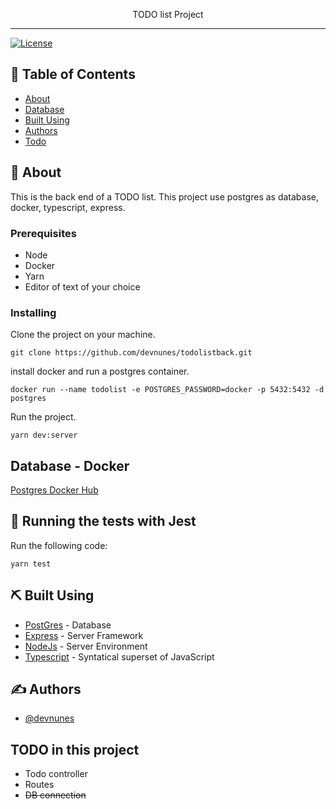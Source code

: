 <p align="center"> TODO list Project
    <br> 
</p>

---

[![License](https://img.shields.io/badge/license-MIT-blue.svg)](/LICENSE)

## 📝 Table of Contents

- [About](#about)
- [Database](#database)
- [Built Using](#built_using)
- [Authors](#authors)
- [Todo](#todo)

## 🧐 About <a name = "about"></a>

This is the back end of a TODO list. This project use postgres as database, docker, typescript, express.

### Prerequisites

- Node
- Docker
- Yarn
- Editor of text of your choice

### Installing

Clone the project on your machine.

```
git clone https://github.com/devnunes/todolistback.git
```

install docker and run a postgres container.

```
docker run --name todolist -e POSTGRES_PASSWORD=docker -p 5432:5432 -d postgres
```

Run the project.

```
yarn dev:server
```

## Database - Docker <a name = "database"></a>

[Postgres Docker Hub](https://hub.docker.com/_/postgres)

## 🔧 Running the tests with Jest <a name = "tests"></a>

Run the following code:

```
yarn test
```

## ⛏️ Built Using <a name = "built_using"></a>

- [PostGres](https://www.mongodb.com/) - Database
- [Express](https://expressjs.com/) - Server Framework
- [NodeJs](https://nodejs.org/en/) - Server Environment
- [Typescript](https://www.typescriptlang.org/) - Syntatical superset of JavaScript

## ✍️ Authors <a name = "authors"></a>

- [@devnunes](https://github.com/devnunes)

## TODO in this project <a name = "todo"></a>

- Todo controller
- Routes
- <s> DB connection </s>
